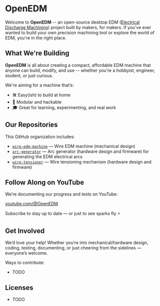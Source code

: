 # OpenEDM

Welcome to **OpenEDM** -- an open-source desktop EDM ([Electrical Discharge Machining](https://en.wikipedia.org/wiki/Electrical_discharge_machining)) project built by makers, for makers. If you've ever wanted to build your own precision machining tool or explore the world of EDM, you're in the right place.

## What We're Building

**OpenEDM** is all about creating a compact, affordable EDM machine that anyone can build, modify, and use -- whether you're a hobbyist, engineer, student, or just curious.

We're aiming for a machine that’s:

- 🛠️ Easy(ish) to build at home
- 🧩 Modular and hackable
- 🎓 Great for learning, experimenting, and real work

## Our Repositories

This GitHub organization includes:

- [`wire-edm-machine`](https://github.com/OpenEDM/wire-edm-machine) — Wire EDM machine (mechanical design)
- [`arc-generator`](https://github.com/OpenEDM/arc-generator) — Arc generator (hardware design and firmware) for generating the EDM electrical arcs
- [`wire-tensioner`](https://github.com/OpenEDM/wire-tensioner) — Wire tensioning mechanism (hardware design and firmware)

## Follow Along on YouTube

We’re documenting our progress and tests on YouTube:

[youtube.com/@OpenEDM](https://www.youtube.com/@OpenEDM)

Subscribe to stay up to date — or just to see sparks fly ⚡

## Get Involved

We’d love your help! Whether you’re into mechanical/hardware design, coding, testing, documenting, or just cheering from the sidelines — everyone’s welcome.

Ways to contribute:

- TODO

## Licenses

- TODO

